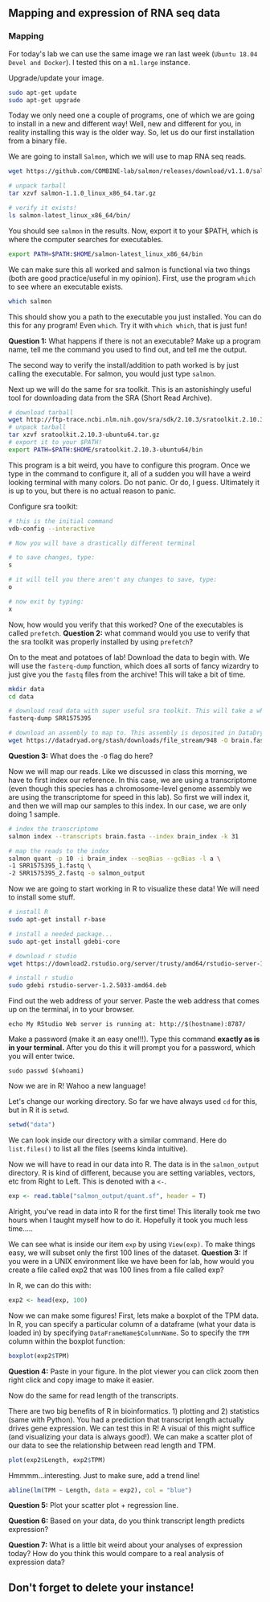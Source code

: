 ## Mapping and expression of RNA seq data

### Mapping

For today's lab we can use the same image we ran last week (`Ubuntu 18.04 Devel and Docker`). I tested this on a `m1.large` instance.

Upgrade/update your image.


```bash
sudo apt-get update
sudo apt-get upgrade
```


Today we only need one a couple of programs, one of which we are going to install in a new and different way! Well, new and different for you, in reality installing this way is the older way. So, let us do our first installation from a binary file.

We are going to install `Salmon`, which we will use to map RNA seq reads.

```bash
wget https://github.com/COMBINE-lab/salmon/releases/download/v1.1.0/salmon-1.1.0_linux_x86_64.tar.gz

# unpack tarball
tar xzvf salmon-1.1.0_linux_x86_64.tar.gz

# verify it exists!
ls salmon-latest_linux_x86_64/bin/
```

You should see `salmon` in the results. Now, export it to your $PATH, which is where the computer searches for executables.

```bash
export PATH=$PATH:$HOME/salmon-latest_linux_x86_64/bin
```

We can make sure this all worked and salmon is functional via two things (both are good practice/useful in my opinion). First, use the program `which` to see where an executable exists.

```bash
which salmon
```

This should show you a path to the executable you just installed. You can do this for any program! Even `which`. Try it with `which which`, that is just fun!

**Question 1:** What happens if there is not an executable? Make up a program name, tell me the command you used to find out, and tell me the output.


The second way to verify the install/addition to path worked is by just calling the executable. For salmon, you would just type `salmon`.


Next up we will do the same for sra toolkit. This is an astonishingly useful tool for downloading data from the SRA (Short Read Archive).

```bash
# download tarball
wget http://ftp-trace.ncbi.nlm.nih.gov/sra/sdk/2.10.3/sratoolkit.2.10.3-ubuntu64.tar.gz
# unpack tarball
tar xzvf sratoolkit.2.10.3-ubuntu64.tar.gz
# export it to your $PATH!
export PATH=$PATH:$HOME/sratoolkit.2.10.3-ubuntu64/bin
```

This program is a bit weird, you have to configure this program. Once we type in the command to configure it, all of a sudden you will have a weird looking terminal with many colors. Do not panic. Or do, I guess. Ultimately it is up to you, but there is no actual reason to panic.

Configure sra toolkit:

```bash
# this is the initial command
vdb-config --interactive

# Now you will have a drastically different terminal

# to save changes, type:
s

# it will tell you there aren't any changes to save, type:
o

# now exit by typing: 
x
```


Now, how would you verify that this worked? One of the executables is called `prefetch`. **Question 2:** what command would you use to verify that the sra toolkit was properly installed by using `prefetch`?


On to the meat and potatoes of lab! Download the data to begin with. We will use the `fasterq-dump` function, which does all sorts of fancy wizardry to just give you the `fastq` files from the archive! This will take a bit of time.

```bash
mkdir data
cd data

# download read data with super useful sra toolkit. This will take a while, but not Forever. If it takes >5 minutes let me know.
fasterq-dump SRR1575395

# download an assembly to map to. This assembly is deposited in DataDryad
wget https://datadryad.org/stash/downloads/file_stream/948 -O brain.fasta
```

**Question 3:** What does the `-O` flag do here?


Now we will map our reads. Like we discussed in class this morning, we have to first index our reference. In this case, we are using a transcriptome (even though this species has a chromosome-level genome assembly we are using the transcriptome for speed in this lab). So first we will index it, and then we will map our samples to this index. In our case, we are only doing 1 sample.

```bash
# index the transcriptome
salmon index --transcripts brain.fasta --index brain_index -k 31

# map the reads to the index
salmon quant -p 10 -i brain_index --seqBias --gcBias -l a \
-1 SRR1575395_1.fastq \
-2 SRR1575395_2.fastq -o salmon_output
```

Now we are going to start working in R to visualize these data! We will need to install some stuff.

```bash
# install R
sudo apt-get install r-base

# install a needed package...
sudo apt-get install gdebi-core

# download r studio
wget https://download2.rstudio.org/server/trusty/amd64/rstudio-server-1.2.5033-amd64.deb

# install r studio
sudo gdebi rstudio-server-1.2.5033-amd64.deb
```

Find out the web address of your server. Paste the web address that comes up on the terminal, in to your browser.

```
echo My RStudio Web server is running at: http://$(hostname):8787/
```

Make a password (make it an easy one!!!). Type this command **exactly as is in your terminal.** After you do this it will prompt you for a password, which you will enter twice. 

```
sudo passwd $(whoami)
```

Now we are in R! Wahoo a new language!

Let's change our working directory. So far we have always used `cd` for this, but in R it is `setwd`.


```R
setwd("data")
```

We can look inside our directory with a similar command. Here do `list.files()` to list all the files (seems kinda intuitive). 

Now we will have to read in our data into R. The data is in the `salmon_output` directory. R is kind of different, because you are setting variables, vectors, etc from Right to Left. This is denoted with a `<-`.

```R
exp <- read.table("salmon_output/quant.sf", header = T)
```

Alright, you've read in data into R for the first time! This literally took me two hours when I taught myself how to do it. Hopefully it took you much less time.....

We can see what is inside our item `exp` by using `View(exp)`. To make things easy, we will subset only the first 100 lines of the dataset. **Question 3:** If you were in a UNIX environment like we have been for lab, how would you create a file called exp2 that was 100 lines from a file called exp?

In R, we can do this with:

```R
exp2 <- head(exp, 100)
```

Now we can make some figures! First, lets make a boxplot of the TPM data. In R, you can specify a particular column of a dataframe (what your data is loaded in) by specifying `DataFrameName$ColumnName`. So to specify the `TPM` column within the boxplot function:

```R
boxplot(exp2$TPM)
```

**Question 4:** Paste in your figure. In the plot viewer you can click zoom then right click and copy image to make it easier.

Now do the same for read length of the transcripts.

There are two big benefits of R in bioinformatics. 1) plotting and 2) statistics (same with Python). You had a prediction that transcript length actually drives gene expression. We can test this in R! A visual of this might suffice (and visualizing your data is always good!). We can make a scatter plot of our data to see the relationship between read length and TPM.

```R
plot(exp2$Length, exp2$TPM)
```

Hmmmm...interesting. Just to make sure, add a trend line!

```R
abline(lm(TPM ~ Length, data = exp2), col = "blue")
```

**Question 5:** Plot your scatter plot + regression line.

**Question 6:** Based on your data, do you think transcript length predicts expression?

**Question 7:** What is a little bit weird about your analyses of expression today? How do you think this would compare to a real analysis of expression data?

## Don't forget to delete your instance!

